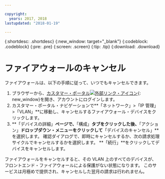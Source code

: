 ```yaml
---

copyright:
  years: 2017, 2018
lastupdated: "2018-01-19"

---
```


{:shortdesc: .shortdesc}
{:new_window: target="_blank"}
{:codeblock: .codeblock}
{:pre: .pre}
{:screen: .screen}
{:tip: .tip}
{:download: .download}

# ファイアウォールのキャンセル

ファイアウォールは、以下の手順に従って、いつでもキャンセルできます。

1. ブラウザーから、[カスタマー・ポータル![外部リンク・アイコン](../../icons/launch-glyph.svg "外部リンク・アイコン")](https://control.softlayer.com/){: new_window}を開き、アカウントにログインします。
2. カスタマー・ポータル・ナビゲーションで**「ネットワーク」>「IP 管理」>「VLAN」**に移動し、キャンセルするファイアウォール・デバイスをクリックします。
3. **「デバイスの詳細」**ページで、**「構成」**タブをクリックした後、**「アクション」**ドロップダウン・メニューをクリックして**「デバイスのキャンセル」**を選択します。 確認ダイアログで、即時にキャンセルするか、次の請求処理サイクルでキャンセルするかを選択します。 **「続行」**をクリックしてデバイスをキャンセルします。

ファイアウォールをキャンセルすると、その VLAN 上のすべてのデバイスが、フロントエンド・ファイアウォールによる保護がない状態になります。 このサービスは月極めで提供され、キャンセルした翌月の請求は行われません。
